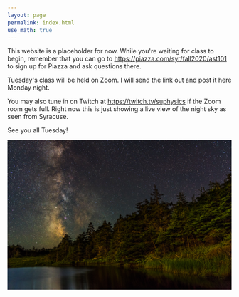 ```yaml
---
layout: page 
permalink: index.html
use_math: true 
---
```


This website is a placeholder for now. While you're waiting for class to begin, remember that you can go to <https://piazza.com/syr/fall2020/ast101> to sign up for Piazza and ask questions there.

Tuesday's class will be held on Zoom. I will send the link out and post it here Monday night.

You may also tune in on Twitch at <https://twitch.tv/suphysics> if the Zoom room gets full. Right now this is just showing a live view of the night sky as seen from Syracuse. 

See you all Tuesday!

<center> <img src="darkened-milky-way.jpg">
<br>
